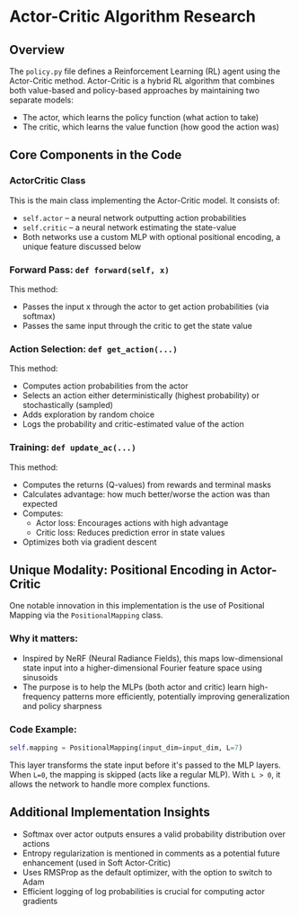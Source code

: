 # Actor-Critic Algorithm Research

## Overview
The `policy.py` file defines a Reinforcement Learning (RL) agent using the Actor-Critic method. Actor-Critic is a hybrid RL algorithm that combines both value-based and policy-based approaches by maintaining two separate models:
* The actor, which learns the policy function (what action to take)
* The critic, which learns the value function (how good the action was)

## Core Components in the Code

### ActorCritic Class
This is the main class implementing the Actor-Critic model. It consists of:
* `self.actor` – a neural network outputting action probabilities
* `self.critic` – a neural network estimating the state-value
* Both networks use a custom MLP with optional positional encoding, a unique feature discussed below

### Forward Pass: `def forward(self, x)`
This method:
* Passes the input x through the actor to get action probabilities (via softmax)
* Passes the same input through the critic to get the state value

### Action Selection: `def get_action(...)`
This method:
* Computes action probabilities from the actor
* Selects an action either deterministically (highest probability) or stochastically (sampled)
* Adds exploration by random choice
* Logs the probability and critic-estimated value of the action

### Training: `def update_ac(...)`
This method:
* Computes the returns (Q-values) from rewards and terminal masks
* Calculates advantage: how much better/worse the action was than expected
* Computes:
  * Actor loss: Encourages actions with high advantage
  * Critic loss: Reduces prediction error in state values
* Optimizes both via gradient descent

## Unique Modality: Positional Encoding in Actor-Critic
One notable innovation in this implementation is the use of Positional Mapping via the `PositionalMapping` class.

### Why it matters:
* Inspired by NeRF (Neural Radiance Fields), this maps low-dimensional state input into a higher-dimensional Fourier feature space using sinusoids
* The purpose is to help the MLPs (both actor and critic) learn high-frequency patterns more efficiently, potentially improving generalization and policy sharpness

### Code Example:
```python
self.mapping = PositionalMapping(input_dim=input_dim, L=7)
```
This layer transforms the state input before it's passed to the MLP layers. When `L=0`, the mapping is skipped (acts like a regular MLP). With `L > 0`, it allows the network to handle more complex functions.

## Additional Implementation Insights
* Softmax over actor outputs ensures a valid probability distribution over actions
* Entropy regularization is mentioned in comments as a potential future enhancement (used in Soft Actor-Critic)
* Uses RMSProp as the default optimizer, with the option to switch to Adam
* Efficient logging of log probabilities is crucial for computing actor gradients

